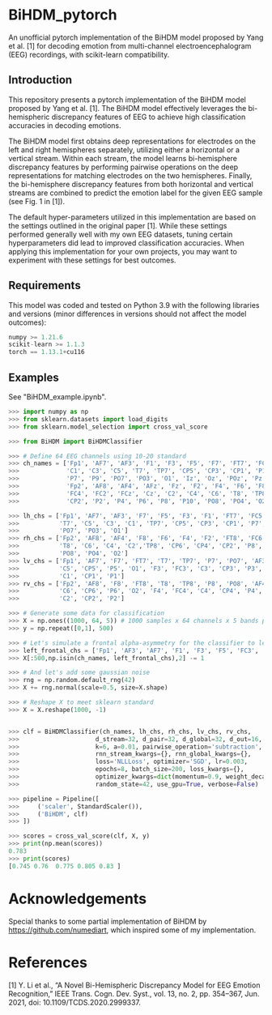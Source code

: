 # BiHDM_pytorch
 An unofficial pytorch implementation of the BiHDM model proposed by Yang et al. [1] for decoding emotion from multi-channel electroencephalogram (EEG) recordings, with scikit-learn compatibility.

## Introduction

This repository presents a pytorch implementation of the BiHDM model proposed by Yang et al. [1]. The BiHDM model effectively leverages the bi-hemispheric discrepancy features of EEG to achieve high classification accuracies in decoding emotions. 

The BiHDM model first obtains deep representations for electrodes on the left and right hemispheres separately, utilizing either a horizontal or a vertical stream. Within each stream, the model learns bi-hemisphere discrepancy features by performing pairwise operations on the deep representations for matching electrodes on the two hemispheres. Finally, the bi-hemisphere discrepancy features from both horizontal and vertical streams are combined to predict the emotion label for the given EEG sample (see Fig. 1 in [1]).

The default hyper-parameters utilized in this implementation are based on the settings outlined in the original paper [1]. While these settings performed generally well with my own EEG datasets, tuning certain hyperparameters did lead to improved classification accuracies. When applying this implementation for your own projects, you may want to experiment with these settings for best outcomes.

## Requirements
This model was coded and tested on Python 3.9 with the following libraries and versions (minor differences in versions should not affect the model outcomes):

```Python
numpy >= 1.21.6
scikit-learn >= 1.1.3
torch == 1.13.1+cu116
```

## Examples

See "BiHDM_example.ipynb".

```Python
>>> import numpy as np
>>> from sklearn.datasets import load_digits
>>> from sklearn.model_selection import cross_val_score

>>> from BiHDM import BiHDMClassifier

>>> # Define 64 EEG channels using 10-20 standard
>>> ch_names = ['Fp1', 'AF7', 'AF3', 'F1', 'F3', 'F5', 'F7', 'FT7', 'FC5', 'FC3', 'FC1', 
>>>             'C1', 'C3', 'C5', 'T7', 'TP7', 'CP5', 'CP3', 'CP1', 'P1', 'P3', 'P5', 
>>>             'P7', 'P9', 'PO7', 'PO3', 'O1', 'Iz', 'Oz', 'POz', 'Pz', 'CPz', 'Fpz', 
>>>             'Fp2', 'AF8', 'AF4', 'AFz', 'Fz', 'F2', 'F4', 'F6', 'F8', 'FT8', 'FC6', 
>>>             'FC4', 'FC2', 'FCz', 'Cz', 'C2', 'C4', 'C6', 'T8', 'TP8', 'CP6', 'CP4', 
>>>             'CP2', 'P2', 'P4', 'P6', 'P8', 'P10', 'PO8', 'PO4', 'O2']

>>> lh_chs = ['Fp1', 'AF7', 'AF3', 'F7', 'F5', 'F3', 'F1', 'FT7', 'FC5', 'FC3', 'FC1', 
>>>           'T7', 'C5', 'C3', 'C1', 'TP7', 'CP5', 'CP3', 'CP1', 'P7', 'P5', 'P3', 'P1', 
>>>           'PO7', 'PO3', 'O1']
>>> rh_chs = ['Fp2', 'AF8', 'AF4', 'F8', 'F6', 'F4', 'F2', 'FT8', 'FC6', 'FC4', 'FC2', 
>>>           'T8', 'C6', 'C4', 'C2','TP8', 'CP6', 'CP4', 'CP2', 'P8', 'P6', 'P4', 'P2', 
>>>           'PO8', 'PO4', 'O2']
>>> lv_chs = ['Fp1', 'AF7', 'F7', 'FT7', 'T7', 'TP7', 'P7', 'PO7', 'AF3', 'F5', 'FC5', 
>>>           'C5', 'CP5', 'P5', 'O1', 'F3', 'FC3', 'C3', 'CP3', 'P3', 'PO3', 'F1', 'FC1', 
>>>           'C1', 'CP1', 'P1']
>>> rv_chs = ['Fp2', 'AF8', 'F8', 'FT8', 'T8', 'TP8', 'P8', 'PO8', 'AF4', 'F6', 'FC6', 
>>>           'C6', 'CP6', 'P6', 'O2', 'F4', 'FC4', 'C4', 'CP4', 'P4', 'PO4', 'F2', 'FC2', 
>>>           'C2', 'CP2', 'P2']

>>> # Generate some data for classification
>>> X = np.ones((1000, 64, 5)) # 1000 samples x 64 channels x 5 bands per channel (delta, theta, alpha, beta, gamma)
>>> y = np.repeat([0,1], 500)

>>> # Let's simulate a frontal alpha-asymmetry for the classifier to learn from
>>> left_frontal_chs = ['Fp1', 'AF3', 'AF7', 'F1', 'F3', 'F5', 'FC3', 'FC1']
>>> X[:500,np.isin(ch_names, left_frontal_chs),2] -= 1

>>> # And let's add some gaussian noise
>>> rng = np.random.default_rng(42)
>>> X += rng.normal(scale=0.5, size=X.shape)

>>> # Reshape X to meet sklearn standard
>>> X = X.reshape(1000, -1)


>>> clf = BiHDMClassifier(ch_names, lh_chs, rh_chs, lv_chs, rv_chs, 
>>>                     d_stream=32, d_pair=32, d_global=32, d_out=16, 
>>>                     k=6, a=0.01, pairwise_operation='subtraction', 
>>>                     rnn_stream_kwargs={}, rnn_global_kwargs={}, 
>>>                     loss='NLLLoss', optimizer='SGD', lr=0.003,
>>>                     epochs=8, batch_size=200, loss_kwargs={}, 
>>>                     optimizer_kwargs=dict(momentum=0.9, weight_decay=0.95),
>>>                     random_state=42, use_gpu=True, verbose=False)

>>> pipeline = Pipeline([
>>>     ('scaler', StandardScaler()),
>>>     ('BiHDM', clf)
>>> ])

>>> scores = cross_val_score(clf, X, y)
>>> print(np.mean(scores))
0.783
>>> print(scores)
[0.745 0.76  0.775 0.805 0.83 ]
```

# Acknowledgements
 Special thanks to some partial implementation of BiHDM by https://github.com/numediart, which inspired some of my implementation.

# References
 [1] Y. Li et al., “A Novel Bi-Hemispheric Discrepancy Model for EEG Emotion Recognition,” IEEE Trans. Cogn. Dev. Syst., vol. 13, no. 2, pp. 354–367, Jun. 2021, doi: 10.1109/TCDS.2020.2999337.
